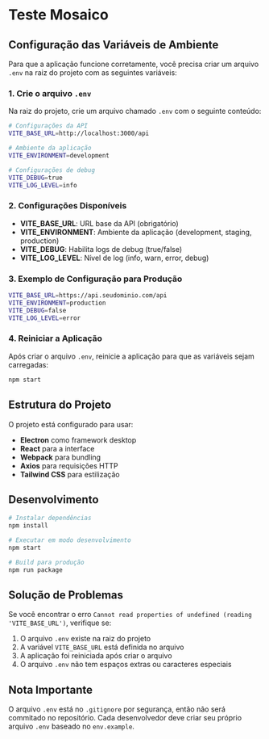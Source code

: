 # Teste Mosaico

## Configuração das Variáveis de Ambiente

Para que a aplicação funcione corretamente, você precisa criar um arquivo `.env` na raiz do projeto com as seguintes variáveis:

### 1. Crie o arquivo `.env`

Na raiz do projeto, crie um arquivo chamado `.env` com o seguinte conteúdo:

```bash
# Configurações da API
VITE_BASE_URL=http://localhost:3000/api

# Ambiente da aplicação
VITE_ENVIRONMENT=development

# Configurações de debug
VITE_DEBUG=true
VITE_LOG_LEVEL=info
```

### 2. Configurações Disponíveis

- **VITE_BASE_URL**: URL base da API (obrigatório)
- **VITE_ENVIRONMENT**: Ambiente da aplicação (development, staging, production)
- **VITE_DEBUG**: Habilita logs de debug (true/false)
- **VITE_LOG_LEVEL**: Nível de log (info, warn, error, debug)

### 3. Exemplo de Configuração para Produção

```bash
VITE_BASE_URL=https://api.seudominio.com/api
VITE_ENVIRONMENT=production
VITE_DEBUG=false
VITE_LOG_LEVEL=error
```

### 4. Reiniciar a Aplicação

Após criar o arquivo `.env`, reinicie a aplicação para que as variáveis sejam carregadas:

```bash
npm start
```

## Estrutura do Projeto

O projeto está configurado para usar:
- **Electron** como framework desktop
- **React** para a interface
- **Webpack** para bundling
- **Axios** para requisições HTTP
- **Tailwind CSS** para estilização

## Desenvolvimento

```bash
# Instalar dependências
npm install

# Executar em modo desenvolvimento
npm start

# Build para produção
npm run package
```

## Solução de Problemas

Se você encontrar o erro `Cannot read properties of undefined (reading 'VITE_BASE_URL')`, verifique se:

1. O arquivo `.env` existe na raiz do projeto
2. A variável `VITE_BASE_URL` está definida no arquivo
3. A aplicação foi reiniciada após criar o arquivo
4. O arquivo `.env` não tem espaços extras ou caracteres especiais

## Nota Importante

O arquivo `.env` está no `.gitignore` por segurança, então não será commitado no repositório. Cada desenvolvedor deve criar seu próprio arquivo `.env` baseado no `env.example`.
